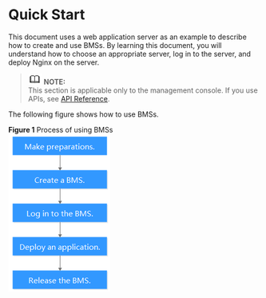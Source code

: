 # Quick Start<a name="EN-US_TOPIC_0140737433"></a>

This document uses a web application server as an example to describe how to create and use BMSs. By learning this document, you will understand how to choose an appropriate server, log in to the server, and deploy Nginx on the server.

>![](public_sys-resources/icon-note.gif) **NOTE:**   
>This section is applicable only to the management console. If you use APIs, see  [API Reference](https://docs.otc.t-systems.com/en-us/api/bms/en-us_topic_0143138428.html).  

The following figure shows how to use BMSs.

**Figure  1**  Process of using BMSs<a name="fig498013319215"></a>  
![](figures/process-of-using-bmss.png "process-of-using-bmss")


